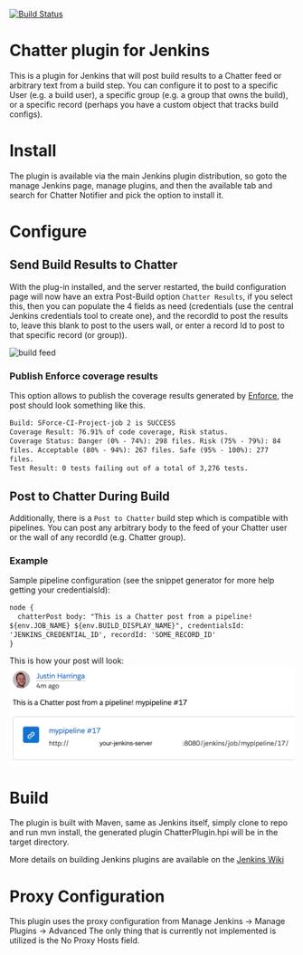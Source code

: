 [![Build Status](https://ci.jenkins.io/buildStatus/icon?job=Plugins/chatter-notifier-plugin/master)](https://ci.jenkins.io/job/Plugins/job/chatter-notifier-plugin/job/master/)

# Chatter plugin for Jenkins

This is a plugin for Jenkins that will post build results to a Chatter feed or arbitrary text from a build step. 
You can configure it to post to a specific User (e.g. a build user), a specific group (e.g. a group that owns the build), 
or a specific record (perhaps you have a custom object that tracks build configs).

# Install

The plugin is available via the main Jenkins plugin distribution, so goto the manage Jenkins page, manage plugins, and then the available tab and search for Chatter Notifier and pick
the option to install it.

# Configure

## Send Build Results to Chatter
With the plug-in installed, and the server restarted, the build configuration page will now have an extra Post-Build 
option `Chatter Results`, if you select this, then you can populate the 4 fields as need 
(credentials (use the central Jenkins credentials tool to create one), and the recordId to post the results to, leave 
this blank to post to the users wall, or enter a record Id to post to that specific record (or group)).

![build feed](http://www.pocketsoap.com/weblog/hc.png)

### Publish Enforce coverage results

This option allows to publish the coverage results generated by [Enforce](https://github.com/fundacionjala/enforce-gradle-plugin), the post should look something like this.

```
Build: SForce-CI-Project-job 2 is SUCCESS
Coverage Result: 76.91% of code coverage, Risk status.
Coverage Status: Danger (0% - 74%): 298 files. Risk (75% - 79%): 84 files. Acceptable (80% - 94%): 267 files. Safe (95% - 100%): 277 files.
Test Result: 0 tests failing out of a total of 3,276 tests.
```

## Post to Chatter During Build
Additionally, there is a `Post to Chatter` build step which is compatible with
pipelines. You can post any arbitrary body to the feed of your Chatter user or the wall
of any recordId (e.g. Chatter group).

### Example
Sample pipeline configuration (see the snippet generator for more help getting your credentialsId):
```
node {
  chatterPost body: "This is a Chatter post from a pipeline! ${env.JOB_NAME} ${env.BUILD_DISPLAY_NAME}", credentialsId: 'JENKINS_CREDENTIAL_ID', recordId: 'SOME_RECORD_ID'
}
```
This is how your post will look:
![Chatter post](images/build-step-example.png)

# Build

The plugin is built with Maven, same as Jenkins itself, simply clone to repo and 
run mvn install, the generated plugin ChatterPlugin.hpi will be in the target directory.

More details on building Jenkins plugins are available on the [Jenkins Wiki](https://wiki.jenkins-ci.org/display/JENKINS/Plugin+tutorial)

# Proxy Configuration
This plugin uses the proxy configuration from Manage Jenkins -> Manage Plugins -> Advanced
The only thing that is currently not implemented is utilized is the No Proxy Hosts field.
